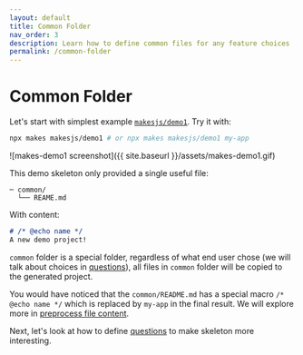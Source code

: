 ```yaml
---
layout: default
title: Common Folder
nav_order: 3
description: Learn how to define common files for any feature choices
permalink: /common-folder
---
```


# Common Folder

Let's start with simplest example [`makesjs/demo1`](https://github.com/makesjs/demo1). Try it with:

```bash
npx makes makesjs/demo1 # or npx makes makesjs/demo1 my-app
```

![makes-demo1 screenshot]({{ site.baseurl }}/assets/makes-demo1.gif)

This demo skeleton only provided a single useful file:

```
─ common/
  └── REAME.md
```

With content:
```md
# /* @echo name */
A new demo project!
```

`common` folder is a special folder, regardless of what end user chose (we will talk about choices in [questions](questions)), all files in `common` folder will be copied to the generated project.

You would have noticed that the `common/README.md` has a special macro `/* @echo name */` which is replaced by `my-app` in the final result. We will explore more in [preprocess file content](preprocess-file-content).

Next, let's look at how to define [questions](questions) to make skeleton more interesting.
